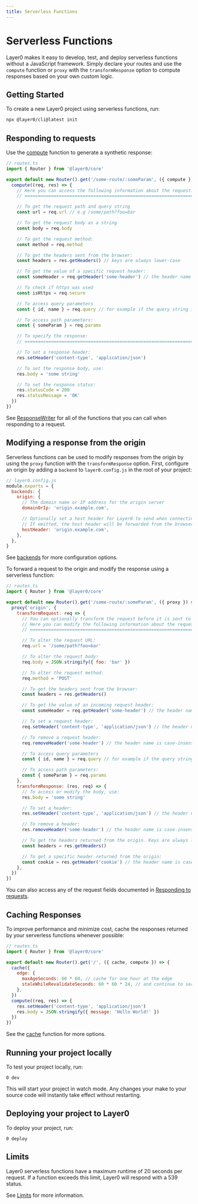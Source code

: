 ```yaml
---
title: Serverless Functions
---
```


# Serverless Functions

Layer0 makes it easy to develop, test, and deploy serverless functions without a JavaScript framework. Simply declare your routes and use the `compute` function or `proxy` with the `transformResponse` option to compute responses based on your own custom logic.

## Getting Started

To create a new Layer0 project using serverless functions, run:

```bash
npx @layer0/cli@latest init
```

## Responding to requests

Use the [compute](/docs/api/core/classes/_router_responsewriter_.responsewriter.html#compute) function to generate a synthetic response:

```js
// routes.ts
import { Router } from '@layer0/core'

export default new Router().get('/some-route/:someParam', ({ compute }) => {
  compute((req, res) => {
    // Here you can access the following information about the request:
    // ================================================================

    // To get the request path and query string
    const url = req.url // e.g /some/path?foo=bar

    // To get the request body as a string
    const body = req.body

    // To get the request method:
    const method = req.method

    // To get the headers sent from the browser:
    const headers = res.getHeaders() // keys are always lower-case

    // To get the value of a specific request header:
    const someHeader = req.getHeader('some-header') // the header name is case-insensitive

    // To check if https was used
    const isHttps = req.secure

    // To access query parameters
    const { id, name } = req.query // for example if the query string is ?id=1&name=Mark

    // To access path parameters:
    const { someParam } = req.params

    // To specify the response:
    // ================================================================

    // To set a response header:
    res.setHeader('content-type', 'application/json')

    // To set the response body, use:
    res.body = 'some string'

    // To set the response status:
    res.statusCode = 200
    res.statusMessage = 'OK'
  })
})
```

See [ResponseWriter](/docs/api/core/classes/_router_responsewriter_.responsewriter.html) for all of the functions that you can call when responding to a request.

## Modifying a response from the origin

Serverless functions can be used to modify responses from the origin by using the `proxy` function with the `transformResponse` option. First, configure an origin by adding a `backend` to `layer0.config.js` in the root of your project:

```js
// layer0.config.js
module.exports = {
  backends: {
    origin: {
      // The domain name or IP address for the origin server
      domainOrIp: 'origin.example.com',

      // Optionally set a host header for Layer0 to send when connecting to the origin.
      // If omitted, the host header will be forwarded from the browser.
      hostHeader: 'origin.example.com',
    },
  },
}
```

See [backends](/guides/layer0_config#section_backends) for more configuration options.

To forward a request to the origin and modify the response using a serverless function:

```js
// routes.ts
import { Router } from '@layer0/core'

export default new Router().get('/some-route/:someParam', ({ proxy }) => {
  proxy('origin', {
    transformRequest: req => {
      // You can optionally transform the request before it is sent to the origin
      // Here you can modify the following information about the request:
      // ================================================================

      // To alter the request URL:
      req.url = '/some/path?foo=bar'

      // To alter the request body:
      req.body = JSON.stringify({ foo: 'bar' })

      // To alter the request method:
      req.method = 'POST'

      // To get the headers sent from the browser:
      const headers = res.getHeaders()

      // To get the value of an incoming request header:
      const someHeader = req.getHeader('some-header') // the header name is case-insensitive

      // To set a request header:
      req.setHeader('content-type', 'application/json') // the header name is case-insensitive

      // To remove a request header:
      req.removeHeader('some-header') // the header name is case-insensitive

      // To access query parameters
      const { id, name } = req.query // for example if the query string is ?id=1&name=Mark

      // To access path parameters:
      const { someParam } = req.params
    },
    transformResponse: (res, req) => {
      // To access or modify the body, use:
      res.body = 'some string'

      // To set a header:
      res.setHeader('content-type', 'application/json') // the header name is case-insensitive

      // To remove a header:
      res.removeHeader('some-header') // the header name is case-insensitive

      // To get the headers returned from the origin. Keys are always lower case
      const headers = res.getHeaders()

      // To get a specific header returned from the origin:
      const cookie = res.getHeader('cookie') // the header name is case-insensitive
    },
  })
})
```

You can also access any of the request fields documented in [Responding to requests](#section_responding_to_requests).

## Caching Responses

To improve performance and minimize cost, cache the responses returned by your serverless functions whenever possible:

```js
// routes.ts
import { Router } from '@layer0/core'

export default new Router().get('/', ({ cache, compute }) => {
  cache({
    edge: {
      maxAgeSeconds: 60 * 60, // cache for one hour at the edge
      staleWhileRevalidateSeconds: 60 * 60 * 24, // and continue to serve stale responses for up to 24 hours while fetching a fresh response
    },
  })
  compute((req, res) => {
    res.setHeader('content-type', 'application/json')
    res.body = JSON.stringify({ message: 'Hello World!' })
  })
})
```

See the [cache](/docs/api/core/classes/_router_responsewriter_.responsewriter.html#cache) function for more options.

## Running your project locally

To test your project locally, run:

```
0 dev
```

This will start your project in watch mode. Any changes your make to your source code will instantly take effect without restarting.

## Deploying your project to Layer0

To deploy your project, run:

```
0 deploy
```

## Limits

Layer0 serverless functions have a maximum runtime of 20 seconds per request. If a function exceeds this limit, Layer0 will respond with a 539 status.

See [Limits](/guides/limits#section_request_and_response_limits) for more information.
